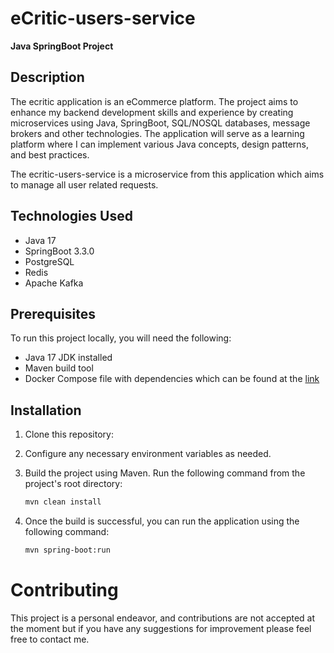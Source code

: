 # eCritic-users-service

**Java SpringBoot Project**

## Description

The ecritic application is an eCommerce platform. The project aims to enhance my backend development skills and experience by creating microservices using Java, SpringBoot, SQL/NOSQL databases, message brokers and other technologies. The application will serve as a learning platform where I can implement various Java concepts, design patterns, and best practices.

The ecritic-users-service is a microservice from this application which aims to manage all user related requests.

## Technologies Used

- Java 17
- SpringBoot 3.3.0
- PostgreSQL
- Redis
- Apache Kafka

## Prerequisites

To run this project locally, you will need the following:

- Java 17 JDK installed
- Maven build tool
- Docker Compose file with dependencies which can be found at the [link](https://github.com/RamonSerraVasconcelos/ecritic-application-gateway/tree/main/docker)

## Installation

1. Clone this repository:

2. Configure any necessary environment variables as needed.

3. Build the project using Maven. Run the following command from the project's root directory:
   ```bash
   mvn clean install
4. Once the build is successful, you can run the application using the following command:
   ```bash
   mvn spring-boot:run

# Contributing
This project is a personal endeavor, and contributions are not accepted at the moment but if you have any suggestions for improvement please feel free to contact me.
